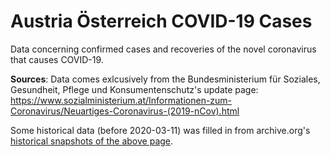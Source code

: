 # Austria Österreich COVID-19 Cases

Data concerning confirmed cases and recoveries of the novel coronavirus that causes COVID-19.

**Sources**: Data comes exlcusively from the Bundesministerium für Soziales, Gesundheit, Pflege und Konsumentenschutz's update page: https://www.sozialministerium.at/Informationen-zum-Coronavirus/Neuartiges-Coronavirus-(2019-nCov).html

Some historical data (before 2020-03-11) was filled in from archive.org's [historical snapshots of the above page](https://web.archive.org/web/*/https://www.sozialministerium.at/Informationen-zum-Coronavirus/Neuartiges-Coronavirus-(2019-nCov).html).
